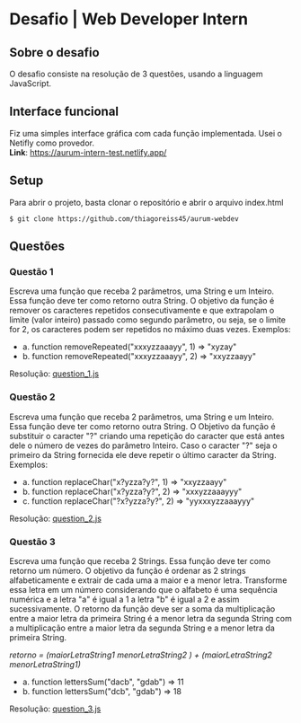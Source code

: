 # Desafio | Web Developer Intern


## Sobre o desafio

O desafio consiste na resolução de 3 questões, usando a linguagem JavaScript.

## Interface funcional

Fiz uma simples interface gráfica com cada função implementada.
Usei o Netifly como provedor.  
**Link**: https://aurum-intern-test.netlify.app/

## Setup

Para abrir o projeto, basta clonar o repositório e abrir o arquivo index.html
```
$ git clone https://github.com/thiagoreiss45/aurum-webdev
```

## Questões

### Questão 1
Escreva uma função que receba 2 parâmetros, uma String e um Inteiro. Essa função deve ter como retorno outra String. O objetivo da função é remover os caracteres repetidos consecutivamente e que extrapolam o limite (valor inteiro) passado como segundo parâmetro, ou seja, se o limite for 2, os caracteres podem ser repetidos no máximo duas vezes. Exemplos:  
* a. function removeRepeated("xxxyzzaaayy", 1) => "xyzay"  
* b. function removeRepeated("xxxyzzaaayy", 2) => "xxyzzaayy"  

Resolução: [question_1.js](./src/scripts/question_1.js)

### Questão 2
Escreva uma função que receba 2 parâmetros, uma String e um Inteiro. Essa função deve ter como retorno outra String. O Objetivo da função é substituir o caracter "?" criando uma repetição do caracter que está antes dele o número de vezes do parâmetro Inteiro. Caso o caracter "?" seja o primeiro da String fornecida ele deve repetir o último caracter da String. Exemplos:  
* a. function replaceChar("x?yzza?y?", 1) => "xxyzzaayy"  
* b. function replaceChar("x?yzza?y?", 2) => "xxxyzzaaayyy"  
* c. function replaceChar("?x?yzza?y?", 2) => "yyxxxyzzaaayyy"  

Resolução: [question_2.js](./src/scripts/question_2.js)

### Questão 3 
Escreva uma função que receba 2 Strings. Essa função deve ter como retorno um número. O objetivo da função é ordenar as 2 strings alfabeticamente e extrair de cada uma a maior e a menor letra. Transforme essa letra em um número considerando que o alfabeto é uma sequência numérica e a letra "a" é igual a 1 a letra "b" é igual a 2 e assim sucessivamente. O retorno da função deve ser a soma da multiplicação entre a maior letra da primeira String é a menor letra da segunda String com a multiplicação entre a maior letra da segunda String e a menor letra da primeira String.  

*retorno = (maiorLetraString1 menorLetraString2 ) + (maiorLetraString2  menorLetraString1)*

* a. function lettersSum("dacb", "gdab") =>  11  
* b. function lettersSum("dcb", "gdab") =>  18  

Resolução: [question_3.js](./src/scripts/question_3.js)
